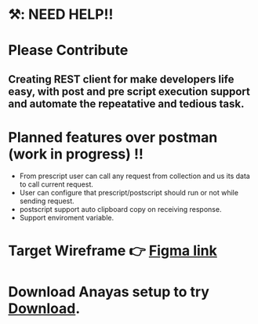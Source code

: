 # ⚒️: NEED HELP!!

# Please Contribute

## Creating REST client for make developers life easy, with post and pre script execution support and automate the repeatative and tedious task.

# Planned features over postman (work in progress) !!
* From prescript user can call any request from collection and us its data to call current request.
* User can configure that prescript/postscript should run or not while sending request.
* postscript support auto clipboard copy on receiving response.
* Support enviroment variable.


# Target Wireframe :point_right: [Figma link](https://www.figma.com/file/PxEnhM9ntrPhQo9wkoC8Ay/Anayas)
# Download Anayas setup to try [Download](Anayas%20Setup%200.1.0.exe).
